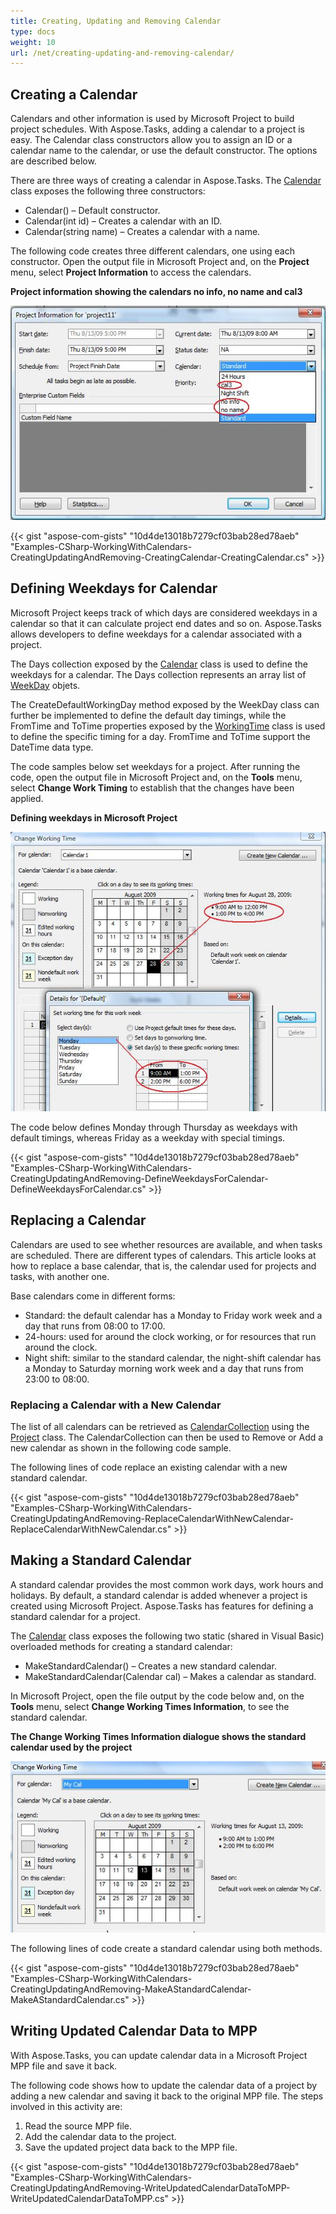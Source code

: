 ```yaml
---
title: Creating, Updating and Removing Calendar
type: docs
weight: 10
url: /net/creating-updating-and-removing-calendar/
---
```


## **Creating a Calendar**
Calendars and other information is used by Microsoft Project to build project schedules. With Aspose.Tasks, adding a calendar to a project is easy. The Calendar class constructors allow you to assign an ID or a calendar name to the calendar, or use the default constructor. The options are described below.

There are three ways of creating a calendar in Aspose.Tasks. The [Calendar](https://apireference.aspose.com/tasks/net/aspose.tasks/calendar) class exposes the following three constructors:

- Calendar() – Default constructor.
- Calendar(int id) – Creates a calendar with an ID.
- Calendar(string name) – Creates a calendar with a name.

The following code creates three different calendars, one using each constructor.
Open the output file in Microsoft Project and, on the **Project** menu, select **Project Information** to access the calendars. 

**Project information showing the calendars no info, no name and cal3** 

![todo:image_alt_text](creating-updating-and-removing-calendar_1.png)

{{< gist "aspose-com-gists" "10d4de13018b7279cf03bab28ed78aeb" "Examples-CSharp-WorkingWithCalendars-CreatingUpdatingAndRemoving-CreatingCalendar-CreatingCalendar.cs" >}}
## **Defining Weekdays for Calendar**
Microsoft Project keeps track of which days are considered weekdays in a calendar so that it can calculate project end dates and so on. Aspose.Tasks allows developers to define weekdays for a calendar associated with a project.

The Days collection exposed by the [Calendar](https://apireference.aspose.com/tasks/net/aspose.tasks/calendar) class is used to define the weekdays for a calendar. The Days collection represents an array list of [WeekDay](https://apireference.aspose.com/tasks/net/aspose.tasks/workingtime) objets.

The CreateDefaultWorkingDay method exposed by the WeekDay class can further be implemented to define the default day timings, while the FromTime and ToTime properties exposed by the [WorkingTime](https://apireference.aspose.com/tasks/net/aspose.tasks/workingtime) class is used to define the specific timing for a day. FromTime and ToTime support the DateTime data type.

The code samples below set weekdays for a project. After running the code, open the output file in Microsoft Project and, on the **Tools** menu, select **Change Work Timing** to establish that the changes have been applied. 

**Defining weekdays in Microsoft Project** 

![todo:image_alt_text](creating-updating-and-removing-calendar_2.png)

The code below defines Monday through Thursday as weekdays with default timings, whereas Friday as a weekday with special timings.

{{< gist "aspose-com-gists" "10d4de13018b7279cf03bab28ed78aeb" "Examples-CSharp-WorkingWithCalendars-CreatingUpdatingAndRemoving-DefineWeekdaysForCalendar-DefineWeekdaysForCalendar.cs" >}}
## **Replacing a Calendar**
Calendars are used to see whether resources are available, and when tasks are scheduled. There are different types of calendars. This article looks at how to replace a base calendar, that is, the calendar used for projects and tasks, with another one.

Base calendars come in different forms:

- Standard: the default calendar has a Monday to Friday work week and a day that runs from 08:00 to 17:00.
- 24-hours: used for around the clock working, or for resources that run around the clock.
- Night shift: similar to the standard calendar, the night-shift calendar has a Monday to Saturday morning work week and a day that runs from 23:00 to 08:00.
### **Replacing a Calendar with a New Calendar**
The list of all calendars can be retrieved as [CalendarCollection](https://apireference.aspose.com/tasks/net/aspose.tasks/calendarcollection) using the [Project](https://apireference.aspose.com/tasks/net/aspose.tasks/project) class. The CalendarCollection can then be used to Remove or Add a new calendar as shown in the following code sample.

The following lines of code replace an existing calendar with a new standard calendar.

{{< gist "aspose-com-gists" "10d4de13018b7279cf03bab28ed78aeb" "Examples-CSharp-WorkingWithCalendars-CreatingUpdatingAndRemoving-ReplaceCalendarWithNewCalendar-ReplaceCalendarWithNewCalendar.cs" >}}
## **Making a Standard Calendar**
A standard calendar provides the most common work days, work hours and holidays. By default, a standard calendar is added whenever a project is created using Microsoft Project. Aspose.Tasks has features for defining a standard calendar for a project.

The [Calendar](https://apireference.aspose.com/tasks/net/aspose.tasks/calendar) class exposes the following two static (shared in Visual Basic) overloaded methods for creating a standard calendar:

- MakeStandardCalendar() – Creates a new standard calendar.
- MakeStandardCalendar(Calendar cal) – Makes a calendar as standard.

In Microsoft Project, open the file output by the code below and, on the **Tools** menu, select **Change Working Times Information**, to see the standard calendar. 

**The Change Working Times Information dialogue shows the standard calendar used by the project** 

![todo:image_alt_text](creating-updating-and-removing-calendar_3.png)

The following lines of code create a standard calendar using both methods.

{{< gist "aspose-com-gists" "10d4de13018b7279cf03bab28ed78aeb" "Examples-CSharp-WorkingWithCalendars-CreatingUpdatingAndRemoving-MakeAStandardCalendar-MakeAStandardCalendar.cs" >}}
## **Writing Updated Calendar Data to MPP**
With Aspose.Tasks, you can update calendar data in a Microsoft Project MPP file and save it back.

The following code shows how to update the calendar data of a project by adding a new calendar and saving it back to the original MPP file. The steps involved in this activity are:

1. Read the source MPP file.
1. Add the calendar data to the project.
1. Save the updated project data back to the MPP file.

{{< gist "aspose-com-gists" "10d4de13018b7279cf03bab28ed78aeb" "Examples-CSharp-WorkingWithCalendars-CreatingUpdatingAndRemoving-WriteUpdatedCalendarDataToMPP-WriteUpdatedCalendarDataToMPP.cs" >}}
